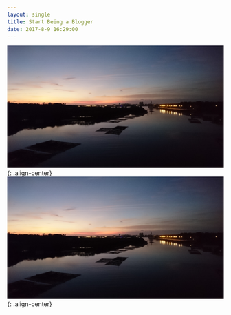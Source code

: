 ```yaml
---
layout: single
title: Start Being a Blogger
date: 2017-8-9 16:29:00
---
```

![漁光橋1](/assets/images/album/漁光橋1.jpg){: .align-center}
![漁光橋2](/assets/images/album/漁光橋1.jpg){: .align-center}